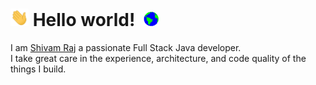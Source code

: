 # <img src="https://github.com/sr-shivamraj/sr-shivamraj/blob/master/Assets/Hi.gif" width="29px"> Hello world!&nbsp; <img src="https://github.com/sr-shivamraj/sr-shivamraj/blob/master/Assets/Earth.gif" width="24px">

I am [Shivam Raj](https://in.linkedin.com/in/sr-shivamraj) a passionate Full Stack Java developer.<br>
I take great care in the experience, architecture, and code quality of the things I build.

<!---
sr-shivamraj/sr-shivamraj is a ✨ special ✨ repository because its `README.md` (this file) appears on your GitHub profile.
You can click the Preview link to take a look at your changes.
--->
